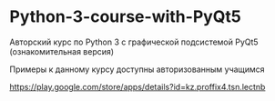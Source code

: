 # Python-3-course-with-PyQt5
Авторский курс по Python 3 с графической подсистемой PyQt5 (ознакомительная версия)

Примеры к данному курсу доступны авторизованным учащимся

https://play.google.com/store/apps/details?id=kz.proffix4.tsn.lectnb
